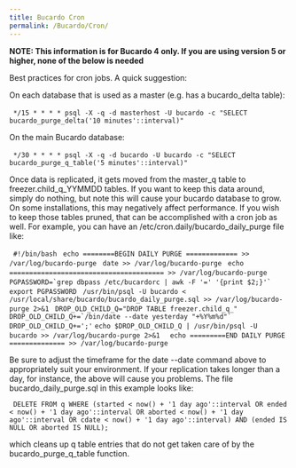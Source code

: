 ```yaml
---
title: Bucardo Cron
permalink: /Bucardo/Cron/
---
```


**NOTE: This information is for Bucardo 4 only. If you are using version 5 or higher, none of the below is needed**

Best practices for cron jobs. A quick suggestion:

On each database that is used as a master (e.g. has a bucardo_delta table):

` */15 * * * * psql -X -q -d masterhost -U bucardo -c "SELECT`
` bucardo_purge_delta('10 minutes'::interval)"`

On the main Bucardo database:

` */30 * * * * psql -X -q -d bucardo -U bucardo -c "SELECT`
` bucardo_purge_q_table('5 minutes'::interval)"`

Once data is replicated, it gets moved from the master_q table to freezer.child_q_YYMMDD tables. If you want to keep this data around, simply do nothing, but note this will cause your bucardo database to grow. On some installations, this may negatively affect performance. If you wish to keep those tables pruned, that can be accomplished with a cron job as well. For example, you can have an /etc/cron.daily/bucardo_daily_purge file like:

` #!/bin/bash`
` echo ========BEGIN DAILY PURGE ============= >> /var/log/bucardo-purge`
` date >> /var/log/bucardo-purge`
` echo ======================================= >> /var/log/bucardo-purge`
``  PGPASSWORD=`grep dbpass /etc/bucardorc | awk -F '=' '{print $2;}'` ``
` export PGPASSWORD`
` /usr/bin/psql -U bucardo < /usr/local/share/bucardo/bucardo_daily_purge.sql >> /var/log/bucardo-purge 2>&1`
` DROP_OLD_CHILD_Q="DROP TABLE freezer.child_q_"`
``  DROP_OLD_CHILD_Q+=`/bin/date --date yesterday "+%Y%m%d"` ``
` DROP_OLD_CHILD_Q+=';' `
` echo $DROP_OLD_CHILD_Q | /usr/bin/psql -U bucardo >> /var/log/bucardo-purge 2>&1  `
` echo =========END DAILY PURGE ============== >> /var/log/bucardo-purge`

Be sure to adjust the timeframe for the date --date command above to appropriately suit your environment. If your replication takes longer than a day, for instance, the above will cause you problems. The file bucardo_daily_purge.sql in this example looks like:

` DELETE FROM q WHERE (started < now() + '1 day ago'::interval OR ended < now() + '1 day ago'::interval OR aborted < now() + '1 day ago'::interval OR cdate < now() + '1 day ago'::interval) AND (ended IS NULL OR aborted IS NULL);`

which cleans up q table entries that do not get taken care of by the bucardo_purge_q_table function.
